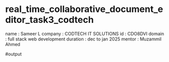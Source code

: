 # real_time_collaborative_document_editor_task3_codtech
name : Sameer L 
company : CODTECH IT SOLUTIONS 
id : CDO8DVI 
domain : full stack web development 
duration : dec to jan 2025
mentor : Muzammil Ahmed

#output 
